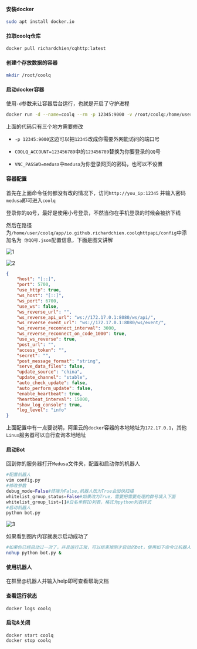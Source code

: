 #### 安装docker

```bash
sudo apt install docker.io
```

#### 拉取coolq仓库

```bash
docker pull richardchien/cqhttp:latest
```

#### 创建个存放数据的容器

```bash
mkdir /root/coolq
```

#### 启动docker容器

使用`-d`参数来让容器后台运行，也就是开启了守护进程

```bash
docker run -d --name=coolq --rm -p 12345:9000 -v /root/coolq:/home/user/coolq -e VNC_PASSWD=medusa -e COOLQ_ACCOUNT=123456789 -e CQHTTP_SERVE_DATA_FILES=yes richardchien/cqhttp:latest 
```

上面的代码只有三个地方需要修改

- `-p 12345:9000`这边可以把`12345`改成你需要外网能访问的端口号

- `COOLQ_ACCOUNT=123456789`中的`123456789`替换为你要登录的`QQ`号
- `VNC_PASSWD=medusa`中`medusa`为你登录网页的密码，也可以不设置

#### 容器配置

首先在上面命令任何都没有改的情况下，访问`http://you_ip:12345` 并输入密码`medusa`即可进入`coolq`

登录你的`QQ`号，最好是使用小号登录，不然当你在手机登录的时候会被挤下线

然后在路径为`/home/user/coolq/app/io.github.richardchien.coolqhttpapi/config`中添加名为` 你QQ号.json`配置信息，下面是图文讲解

![1](https://github.com/Ascotbe/Random-img/blob/master/Medusa/bot/1.png?raw=true)

![2](https://github.com/Ascotbe/Random-img/blob/master/Medusa/bot/2.png?raw=true)

```json
{
    "host": "[::]",
    "port": 5700,
    "use_http": true,
    "ws_host": "[::]",
    "ws_port": 6700,
    "use_ws": false,
    "ws_reverse_url": "",
    "ws_reverse_api_url": "ws://172.17.0.1:8080/ws/api/",
    "ws_reverse_event_url": "ws://172.17.0.1:8080/ws/event/",
    "ws_reverse_reconnect_interval": 3000,
    "ws_reverse_reconnect_on_code_1000": true,
    "use_ws_reverse": true,
    "post_url": "",
    "access_token": "",
    "secret": "",
    "post_message_format": "string",
    "serve_data_files": false,
    "update_source": "china",
    "update_channel": "stable",
    "auto_check_update": false,
    "auto_perform_update": false,
    "enable_heartbeat": true,
    "heartbeat_interval": 15000, 
    "show_log_console": true,
    "log_level": "info"
}
```

上面配置中有一点要说明，阿里云的`docker`容器的本地地址为`172.17.0.1`，其他`Linux`服务器可以自行查询本地地址

#### 启动Bot

回到你的服务器打开`Medusa`文件夹，配置和启动你的机器人

```python
#配置机器人
vim config.py
#修改参数
debug_mode=False#终端为False,机器人改为True会加快扫描
whitelist_group_status=False#如果改为True，需要把需要处理的群号填入下面
whitelist_group_list=[]#白名单群ID列表，格式为python列表样式
#启动机器人
python bot.py
```

![3](https://github.com/Ascotbe/Random-img/blob/master/Medusa/bot/3.png?raw=true)

如果看到图片内容就表示启动成功了

```bash
#如果你已经启动过一次了，并且运行正常，可以结束掉刚才启动的bot，使用如下命令让机器人后台运行，这样你关闭ssh连接bot也不会停止
nohup python bot.py &
```

#### 使用机器人

在群里@机器人并输入help即可查看帮助文档

#### 查看运行状态

```bash
docker logs coolq
```

#### 启动&关闭

```bash
docker start coolq
docker stop coolq
```

